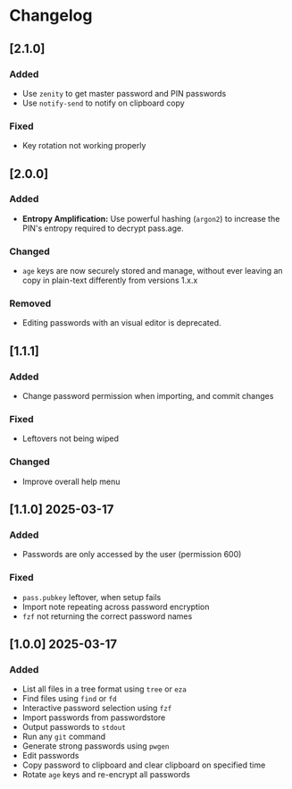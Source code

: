 # Changelog

## [2.1.0]

### Added

- Use `zenity` to get master password and PIN passwords
- Use `notify-send` to notify on clipboard copy

### Fixed

- Key rotation not working properly

## [2.0.0]

### Added

- **Entropy Amplification:** Use powerful hashing (`argon2`) to increase the PIN's entropy required to decrypt pass.age.

### Changed

- `age` keys are now securely stored and manage, without ever leaving an copy in plain-text differently from versions 1.x.x

### Removed

- Editing passwords with an visual editor is deprecated.

## [1.1.1]

### Added

- Change password permission when importing, and commit changes

### Fixed

- Leftovers not being wiped

### Changed

- Improve overall help menu

## [1.1.0] 2025-03-17

### Added

- Passwords are only accessed by the user (permission 600)

### Fixed

- `pass.pubkey` leftover, when setup fails
- Import note repeating across password encryption
- `fzf` not returning the correct password names

## [1.0.0] 2025-03-17

### Added

- List all files in a tree format using `tree` or `eza`
- Find files using `find` or `fd`
- Interactive password selection using `fzf`
- Import passwords from passwordstore
- Output passwords to `stdout`
- Run any `git` command
- Generate strong passwords using `pwgen`
- Edit passwords
- Copy password to clipboard and clear clipboard on specified time
- Rotate `age` keys and re-encrypt all passwords

